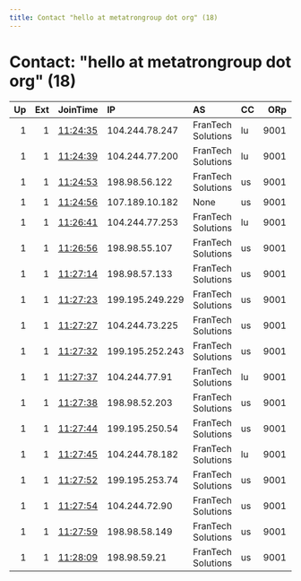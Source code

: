 ```yaml
---
title: Contact "hello at metatrongroup dot org" (18)
---
```


# Contact: "hello at metatrongroup dot org" (18)

|   Up |   Ext | JoinTime                                                                                            | IP              | AS                 | CC   |   ORp |   Dirp | OS    | Version   | Nickname   |   eFamMembers |
|-----:|------:|:----------------------------------------------------------------------------------------------------|:----------------|:-------------------|:-----|------:|-------:|:------|:----------|:-----------|--------------:|
|    1 |     1 | [11:24:35](https://metrics.torproject.org/rs.html#details/3A6A02713B4BA76DA8C2653774A1DA0E056F040A) | 104.244.78.247  | FranTech Solutions | lu   |  9001 |      0 | Linux | 0.4.4.5   | metatron   |            19 |
|    1 |     1 | [11:24:39](https://metrics.torproject.org/rs.html#details/1DDDC2B5B6E461C813D495CC65FD1F040BD2ACF2) | 104.244.77.200  | FranTech Solutions | lu   |  9001 |      0 | Linux | 0.4.4.5   | metatron   |            19 |
|    1 |     1 | [11:24:53](https://metrics.torproject.org/rs.html#details/906D56D118A6D4A33270DF757FB33EDCDD48F150) | 198.98.56.122   | FranTech Solutions | us   |  9001 |      0 | Linux | 0.4.4.5   | metatron   |            19 |
|    1 |     1 | [11:24:56](https://metrics.torproject.org/rs.html#details/E380D6F4C4C3E5DD1C4DE9DF1F1EEC4364E1BE03) | 107.189.10.182  | None               | us   |  9001 |      0 | Linux | 0.4.4.5   | metatron   |            19 |
|    1 |     1 | [11:26:41](https://metrics.torproject.org/rs.html#details/3DA27B7966D754170AD564CEC24408AECF08096C) | 104.244.77.253  | FranTech Solutions | lu   |  9001 |      0 | Linux | 0.4.4.5   | metatron   |            19 |
|    1 |     1 | [11:26:56](https://metrics.torproject.org/rs.html#details/5765D338D0FBF9C272B6C5A9C7A38B0D0F67E16E) | 198.98.55.107   | FranTech Solutions | us   |  9001 |      0 | Linux | 0.4.4.5   | metatron   |            19 |
|    1 |     1 | [11:27:14](https://metrics.torproject.org/rs.html#details/2F4129E551F0B97527C8870CDCD735A7AD2FAB09) | 198.98.57.133   | FranTech Solutions | us   |  9001 |      0 | Linux | 0.4.4.5   | metatron   |            19 |
|    1 |     1 | [11:27:23](https://metrics.torproject.org/rs.html#details/904BFFF829487C93FB1485EEE54E1681B4905A2E) | 199.195.249.229 | FranTech Solutions | us   |  9001 |      0 | Linux | 0.4.4.5   | metatron   |            19 |
|    1 |     1 | [11:27:27](https://metrics.torproject.org/rs.html#details/458B6D651B4249CC54381FDE97A0919E92B9B0A7) | 104.244.73.225  | FranTech Solutions | us   |  9001 |      0 | Linux | 0.4.4.5   | metatron   |            19 |
|    1 |     1 | [11:27:32](https://metrics.torproject.org/rs.html#details/9563AC212179272451DE532D1727BDA79C71248F) | 199.195.252.243 | FranTech Solutions | us   |  9001 |      0 | Linux | 0.4.4.5   | metatron   |            19 |
|    1 |     1 | [11:27:37](https://metrics.torproject.org/rs.html#details/87A1FB6CACE188576FCA16EA4C46155C55B484FC) | 104.244.77.91   | FranTech Solutions | lu   |  9001 |      0 | Linux | 0.4.4.5   | metatron   |            19 |
|    1 |     1 | [11:27:38](https://metrics.torproject.org/rs.html#details/BA58B8272328EB6057765701BB85FC9980B901D4) | 198.98.52.203   | FranTech Solutions | us   |  9001 |      0 | Linux | 0.4.4.5   | metatron   |            19 |
|    1 |     1 | [11:27:44](https://metrics.torproject.org/rs.html#details/6AA88010BA1B91C178F20EA81DDEF06205540E7C) | 199.195.250.54  | FranTech Solutions | us   |  9001 |      0 | Linux | 0.4.4.5   | metatron   |            19 |
|    1 |     1 | [11:27:45](https://metrics.torproject.org/rs.html#details/27465C291A1732A12164688744EE4AF0BF729194) | 104.244.78.182  | FranTech Solutions | lu   |  9001 |      0 | Linux | 0.4.4.5   | metatron   |            19 |
|    1 |     1 | [11:27:52](https://metrics.torproject.org/rs.html#details/9EF534615A9A3C3214F0AFC79DE462FFDA1982C6) | 199.195.253.74  | FranTech Solutions | us   |  9001 |      0 | Linux | 0.4.4.5   | metatron   |            19 |
|    1 |     1 | [11:27:54](https://metrics.torproject.org/rs.html#details/B98E81A90C0923C001DE6BA5C69D5B873BCF940E) | 104.244.72.90   | FranTech Solutions | us   |  9001 |      0 | Linux | 0.4.4.5   | metatron   |            19 |
|    1 |     1 | [11:27:59](https://metrics.torproject.org/rs.html#details/340001C8CB083FFBF070A7C018AAF86C43F3473B) | 198.98.58.149   | FranTech Solutions | us   |  9001 |      0 | Linux | 0.4.4.5   | metatron   |            19 |
|    1 |     1 | [11:28:09](https://metrics.torproject.org/rs.html#details/A2469F50593B15522E948E8BD82AC836516C42F9) | 198.98.59.21    | FranTech Solutions | us   |  9001 |      0 | Linux | 0.4.4.5   | metatron   |            19 |
